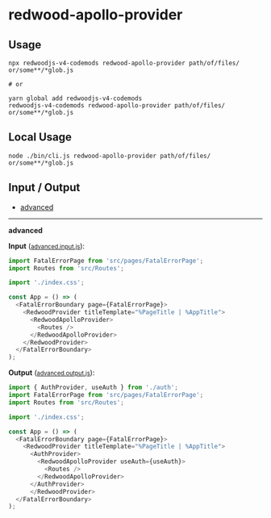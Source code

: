 # redwood-apollo-provider


## Usage

```
npx redwoodjs-v4-codemods redwood-apollo-provider path/of/files/ or/some**/*glob.js

# or

yarn global add redwoodjs-v4-codemods
redwoodjs-v4-codemods redwood-apollo-provider path/of/files/ or/some**/*glob.js
```

## Local Usage
```
node ./bin/cli.js redwood-apollo-provider path/of/files/ or/some**/*glob.js
```

## Input / Output

<!--FIXTURES_TOC_START-->
* [advanced](#advanced)
<!--FIXTURES_TOC_END-->

<!--FIXTURES_CONTENT_START-->
---
<a id="advanced">**advanced**</a>

**Input** (<small>[advanced.input.js](transforms/redwood-apollo-provider/__testfixtures__/advanced.input.js)</small>):
```js
import FatalErrorPage from 'src/pages/FatalErrorPage';
import Routes from 'src/Routes';

import './index.css';

const App = () => (
  <FatalErrorBoundary page={FatalErrorPage}>
    <RedwoodProvider titleTemplate="%PageTitle | %AppTitle">
      <RedwoodApolloProvider>
        <Routes />
      </RedwoodApolloProvider>
    </RedwoodProvider>
  </FatalErrorBoundary>
);

```

**Output** (<small>[advanced.output.js](transforms/redwood-apollo-provider/__testfixtures__/advanced.output.js)</small>):
```js
import { AuthProvider, useAuth } from './auth';
import FatalErrorPage from 'src/pages/FatalErrorPage';
import Routes from 'src/Routes';

import './index.css';

const App = () => (
  <FatalErrorBoundary page={FatalErrorPage}>
    <RedwoodProvider titleTemplate="%PageTitle | %AppTitle">
      <AuthProvider>
        <RedwoodApolloProvider useAuth={useAuth}>
          <Routes />
        </RedwoodApolloProvider>
      </AuthProvider>
      </RedwoodProvider>
  </FatalErrorBoundary>
);

```
<!--FIXTURES_CONTENT_END-->